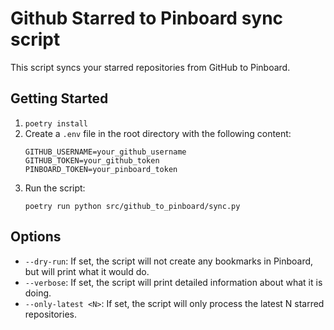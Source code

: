 # Github Starred to Pinboard sync script

This script syncs your starred repositories from GitHub to Pinboard.

## Getting Started

1. `poetry install`
2. Create a `.env` file in the root directory with the following content:
   ```
   GITHUB_USERNAME=your_github_username
   GITHUB_TOKEN=your_github_token
   PINBOARD_TOKEN=your_pinboard_token
   ```
3. Run the script:
   ```
   poetry run python src/github_to_pinboard/sync.py 
   ```

## Options

- `--dry-run`: If set, the script will not create any bookmarks in Pinboard, but will print what it would do.
- `--verbose`: If set, the script will print detailed information about what it is doing.
- `--only-latest <N>`: If set, the script will only process the latest N starred repositories.